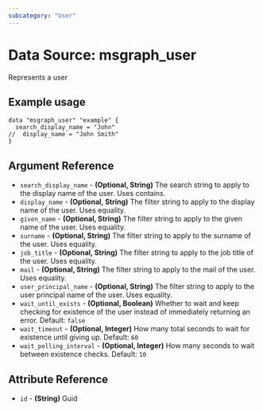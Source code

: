```yaml
---
subcategory: "User"
---
```

# Data Source: msgraph_user
Represents a user
## Example usage
```hcl
data "msgraph_user" "example" {
  search_display_name = "John"
//  display_name = "John Smith"
}
```
## Argument Reference
* `search_display_name` - **(Optional, String)** The search string to apply to the display name of the user. Uses contains.
* `display_name` - **(Optional, String)** The filter string to apply to the display name of the user. Uses equality.
* `given_name` - **(Optional, String)** The filter string to apply to the given name of the user. Uses equality.
* `surname` - **(Optional, String)** The filter string to apply to the surname of the user. Uses equality.
* `job_title` - **(Optional, String)** The filter string to apply to the job title of the user. Uses equality.
* `mail` - **(Optional, String)** The filter string to apply to the mail of the user. Uses equality.
* `user_principal_name` - **(Optional, String)** The filter string to apply to the user principal name of the user. Uses equality.
* `wait_until_exists` - **(Optional, Boolean)** Whether to wait and keep checking for existence of the user instead of immediately returning an error.  Default: `false`
* `wait_timeout` - **(Optional, Integer)** How many total seconds to wait for existence until giving up.  Default: `60`
* `wait_polling_interval` - **(Optional, Integer)** How many seconds to wait between existence checks.  Default: `10`
## Attribute Reference
* `id` - **(String)** Guid
